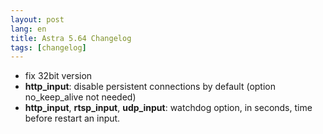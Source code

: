 ```yaml
---
layout: post
lang: en
title: Astra 5.64 Changelog
tags: [changelog]
---
```


- fix 32bit version
- **http_input**: disable persistent connections by default (option no_keep_alive not needed)
- **http_input**, **rtsp_input**, **udp_input**: watchdog option, in seconds, time before restart an input.
